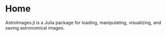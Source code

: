 # Home

AstroImages.jl is a Julia package for loading, manipulating, visualizing, and saving astronomical images.


